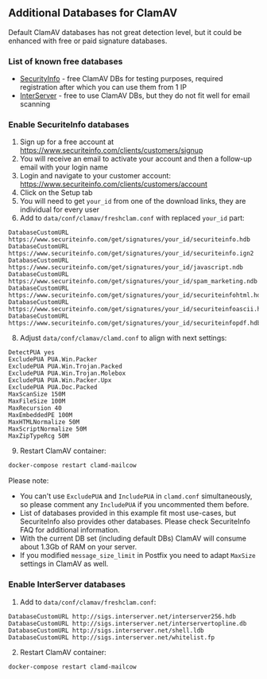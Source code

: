 ## Additional Databases for ClamAV

Default ClamAV databases has not great detection level, but it could be enhanced with free or paid signature databases.

### List of known free databases

- [SecurityInfo](https://www.securiteinfo.com/) - free ClamAV DBs for testing purposes, required registration after which you can use them from 1 IP
- [InterServer](http://rbluri.interserver.net/) - free to use ClamAV DBs, but they do not fit well for email scanning

### Enable SecuriteInfo databases

1. Sign up for a free account at https://www.securiteinfo.com/clients/customers/signup
2. You will receive an email to activate your account and then a follow-up email with your login name
3. Login and navigate to your customer account: https://www.securiteinfo.com/clients/customers/account
4. Click on the Setup tab
5. You will need to get `your_id` from one of the download links, they are individual for every user
7. Add to `data/conf/clamav/freshclam.conf` with replaced `your_id` part:
```
DatabaseCustomURL https://www.securiteinfo.com/get/signatures/your_id/securiteinfo.hdb
DatabaseCustomURL https://www.securiteinfo.com/get/signatures/your_id/securiteinfo.ign2
DatabaseCustomURL https://www.securiteinfo.com/get/signatures/your_id/javascript.ndb
DatabaseCustomURL https://www.securiteinfo.com/get/signatures/your_id/spam_marketing.ndb
DatabaseCustomURL https://www.securiteinfo.com/get/signatures/your_id/securiteinfohtml.hdb
DatabaseCustomURL https://www.securiteinfo.com/get/signatures/your_id/securiteinfoascii.hdb
DatabaseCustomURL https://www.securiteinfo.com/get/signatures/your_id/securiteinfopdf.hdb
```

8. Adjust `data/conf/clamav/clamd.conf` to align with next settings:
```
DetectPUA yes
ExcludePUA PUA.Win.Packer
ExcludePUA PUA.Win.Trojan.Packed
ExcludePUA PUA.Win.Trojan.Molebox
ExcludePUA PUA.Win.Packer.Upx
ExcludePUA PUA.Doc.Packed
MaxScanSize 150M
MaxFileSize 100M
MaxRecursion 40
MaxEmbeddedPE 100M
MaxHTMLNormalize 50M
MaxScriptNormalize 50M
MaxZipTypeRcg 50M
```
9. Restart ClamAV container:
```bash
docker-compose restart clamd-mailcow
```

Please note:

- You can't use `ExcludePUA` and `IncludePUA` in `clamd.conf` simultaneously, so please comment any `IncludePUA` if you uncommented them before. 
- List of databases provided in this example fit most use-cases, but SecuriteInfo also provides other databases. Please check SecuriteInfo FAQ for additional information.
- With the current DB set (including default DBs) ClamAV will consume about 1.3Gb of RAM on your server.
- If you modified  `message_size_limit` in Postfix you need to adapt `MaxSize` settings in ClamAV as well.

### Enable InterServer databases

1. Add to `data/conf/clamav/freshclam.conf`:
```
DatabaseCustomURL http://sigs.interserver.net/interserver256.hdb
DatabaseCustomURL http://sigs.interserver.net/interservertopline.db
DatabaseCustomURL http://sigs.interserver.net/shell.ldb
DatabaseCustomURL http://sigs.interserver.net/whitelist.fp
```
2. Restart ClamAV container:
```bash
docker-compose restart clamd-mailcow
```
